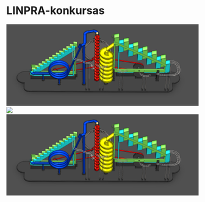 # LINPRA-konkursas
![alt text](https://github.com/NewHere3/LINPRA-konkursas/blob/main/image/Rutuliuku-trasa.png?raw=true)
![](https://www.youtube.com/watch?v=mtX5bW4G9Sk)
[![Video](https://github.com/NewHere3/LINPRA-konkursas/blob/main/image/Rutuliuku-trasa.png)](https://www.youtube.com/watch?v=mtX5bW4G9Sk)
